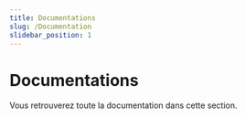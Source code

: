 ```yaml
---
title: Documentations
slug: /Documentation
slidebar_position: 1
---
```


# Documentations

Vous retrouverez toute la documentation dans cette section.